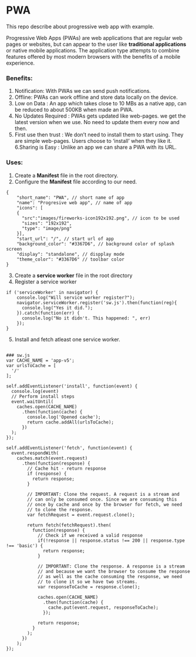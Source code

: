 # PWA
This repo describe about progressive web app with example.


Progressive Web Apps (PWAs) are web applications that are regular web pages or websites, but can appear to the user like **traditional applications** or native mobile applications. The application type attempts to combine features offered by most modern browsers with the benefits of a mobile experience.

### Benefits: 

1. Notification: With PWAs we can send push notifications.
2. Offline: PWAs can work offline and store data locally on the device.
3. Low on Data : An app which takes close to 10 MBs as a native app, can be reduced to about 500KB when made an PWA.
4. No Updates Required : PWAs gets updated like web-pages. we get the latest version when we use. No need to update them every now and then.
5. First use then trust : We don’t need to install them to start using. They are simple web-pages. Users choose to ‘install’ when they like it.
6.Sharing is Easy : Unlike an app we can share a PWA with its URL.


### Uses:

1. Create a **Manifest** file in the root directory.
2. Configure the **Manifest** file according to our need.
```
{
    "short_name": "PWA", // short name of app
    "name": "Progresive web app", // name of app
    "icons": [
    {
      "src":"images/fireworks-icon192x192.png", // icon to be used
      "sizes": "192x192",
      "type": "image/png"
    }],
    "start_url": "/", // start url of app
    "background_color": "#3367D6", // background color of splash screen
    "display": "standalone", // dispplay mode 
    "theme_color": "#3367D6" // toolbar color 
}
```

3. Create a **service worker** file in the root directory
4. Register a service worker

```
if ('serviceWorker' in navigator) {
    console.log("Will service worker register?");
    navigator.serviceWorker.register('sw.js').then(function(reg){
      console.log("Yes it did.");
    }).catch(function(err) {
      console.log("No it didn't. This happened: ", err)
    });
}
```

5. Install and fetch atleast one service worker.

```

### sw.js
var CACHE_NAME = 'app-v5';
var urlsToCache = [
  '/'
];

self.addEventListener('install', function(event) {
  console.log(event)
  // Perform install steps
  event.waitUntil(
    caches.open(CACHE_NAME)
      .then(function(cache) {
        console.log('Opened cache');
        return cache.addAll(urlsToCache);
      })
  );
});

self.addEventListener('fetch', function(event) {
  event.respondWith(
    caches.match(event.request)
      .then(function(response) {
        // Cache hit - return response
        if (response) {
          return response;
        }

        // IMPORTANT: Clone the request. A request is a stream and
        // can only be consumed once. Since we are consuming this
        // once by cache and once by the browser for fetch, we need
        // to clone the response.
        var fetchRequest = event.request.clone();

        return fetch(fetchRequest).then(
          function(response) {
            // Check if we received a valid response
            if(!response || response.status !== 200 || response.type !== 'basic') {
              return response;
            }

            // IMPORTANT: Clone the response. A response is a stream
            // and because we want the browser to consume the response
            // as well as the cache consuming the response, we need
            // to clone it so we have two streams.
            var responseToCache = response.clone();

            caches.open(CACHE_NAME)
              .then(function(cache) {
                cache.put(event.request, responseToCache);
              });

            return response;
          }
        );
      })
    );
});

```



